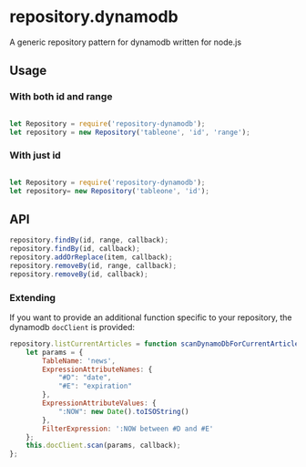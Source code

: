 # repository.dynamodb
A generic repository pattern for dynamodb written for node.js

## Usage

### With both id and range

```javascript

let Repository = require('repository-dynamodb');
let repository = new Repository('tableone', 'id', 'range');
```
### With just id
```javascript

let Repository = require('repository-dynamodb');
let repository= new Repository('tableone', 'id');
```

## API

```javascript
repository.findBy(id, range, callback);
repository.findBy(id, callback);
repository.addOrReplace(item, callback);
repository.removeBy(id, range, callback);
repository.removeBy(id, callback);
```

### Extending

If you want to provide an additional function specific to your repository, the dynamodb `docClient` is provided:

```javascript
repository.listCurrentArticles = function scanDynamoDbForCurrentArticles(callback) {
    let params = {
        TableName: 'news',
        ExpressionAttributeNames: {
            "#D": "date",
            "#E": "expiration"
        },
        ExpressionAttributeValues: {
            ":NOW": new Date().toISOString()
        },
        FilterExpression: ':NOW between #D and #E'
    };
    this.docClient.scan(params, callback);
};
```
